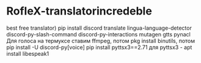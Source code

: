 # RofIeX-translatorincredeble
best free translator)
pip install discord translate lingua-language-detector discord-py-slash-command discord-py-interactions mutagen gtts pynacl
Для голоса на термуксе ставим ffmpeg, потом pkg install binutils, потом pip install -U discord-py[voice]
pip install pyttsx3==2.71
для pyttsx3 - apt install libespeak1

